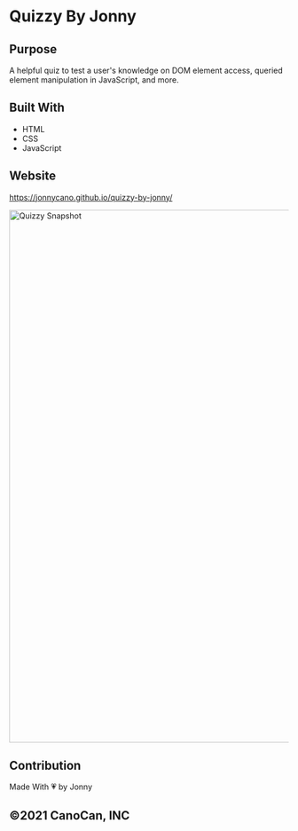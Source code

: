# Quizzy By Jonny

## Purpose
A helpful quiz to test a user's knowledge on DOM element access, queried element manipulation in JavaScript, and more.

## Built With
* HTML
* CSS
* JavaScript

## Website
https://jonnycano.github.io/quizzy-by-jonny/

<img width="960" alt="Quizzy Snapshot" src="https://user-images.githubusercontent.com/84486012/137463573-28ce089e-d48a-42aa-bf18-5c2fd465c52e.PNG">

## Contribution
Made With 💗 by Jonny

## &copy;2021 CanoCan, INC
